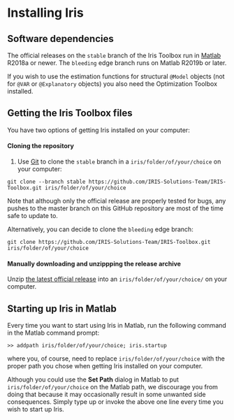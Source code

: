
# Installing Iris

## Software dependencies

The official releases on the `stable` branch of the Iris Toolbox run in
[Matlab](https://www.mathworks.com/matlab) R2018a or newer. The `bleeding`
edge branch runs on Matlab R2019b or later.

If you wish to use the estimation functions for structural `@Model` objects
(not for `@VAR` or `@Explanatory` objects) you also need the
Optimization Toolbox installed.


## Getting the Iris Toolbox files

You have two options of getting Iris installed on your computer:


#### Cloning the repository

1. Use [Git](https://git-scm.com) to clone the `stable` branch in a
   `iris/folder/of/your/choice` on your computer:

```
git clone --branch stable https://github.com/IRIS-Solutions-Team/IRIS-Toolbox.git iris/folder/of/your/choice
```

Note that although only the official release are properly tested for bugs,
any pushes to the master branch on this GitHub repository are most of the
time safe to update to.

Alternatively, you can decide to clone the `bleeding` edge branch:

```
git clone https://github.com/IRIS-Solutions-Team/IRIS-Toolbox.git iris/folder/of/your/choice
```


#### Manually downloading and unzippping the release archive 

Unzip 
[the latest official release](https://github.com/IRIS-Solutions-Team/IRIS-Toolbox/releases/latest)
into an `iris/folder/of/your/choice/` on your computer.



## Starting up Iris in Matlab

Every time you want to start using Iris in Matlab, run the following
command in the Matlab command prompt:

```
>> addpath iris/folder/of/your/choice; iris.startup
```

where you, of course, need to replace `iris/folder/of/your/choice` with
the proper path you chose when getting Iris installed on your computer.

Although you could use the **Set Path** dialog in Matlab to put
`iris/folder/of/your/choice` on the Matlab path, we discourage you from
doing that because it may occasionally result in some unwanted side
consequences. Simply type up or invoke the above one line every time you
wish to start up Iris.

